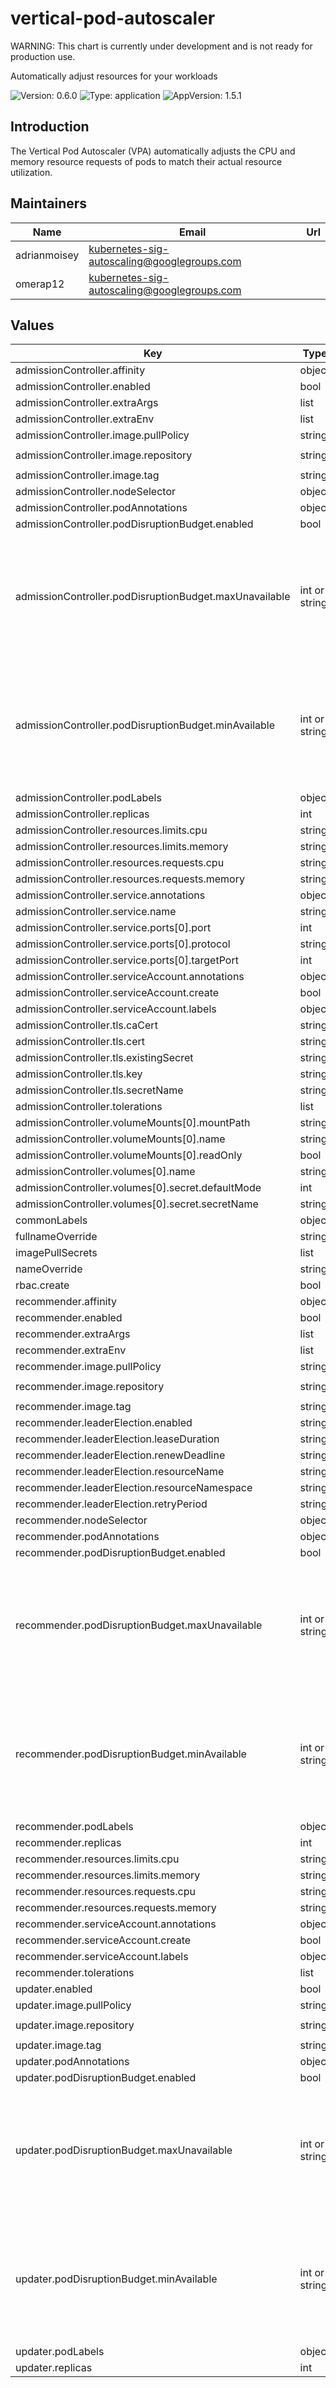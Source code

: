 # vertical-pod-autoscaler

WARNING: This chart is currently under development and is not ready for production use.

Automatically adjust resources for your workloads

![Version: 0.6.0](https://img.shields.io/badge/Version-0.6.0-informational?style=flat-square)
![Type: application](https://img.shields.io/badge/Type-application-informational?style=flat-square)
![AppVersion: 1.5.1](https://img.shields.io/badge/AppVersion-1.5.1-informational?style=flat-square)

## Introduction
The Vertical Pod Autoscaler (VPA) automatically adjusts the CPU and memory resource requests of pods to match their actual resource utilization.

## Maintainers

| Name | Email | Url |
| ---- | ------ | --- |
| adrianmoisey | <kubernetes-sig-autoscaling@googlegroups.com> |  |
| omerap12 | <kubernetes-sig-autoscaling@googlegroups.com> |  |

## Values

| Key | Type | Default | Description |
|-----|------|---------|-------------|
| admissionController.affinity | object | `{}` |  |
| admissionController.enabled | bool | `true` |  |
| admissionController.extraArgs | list | `[]` |  |
| admissionController.extraEnv | list | `[]` |  |
| admissionController.image.pullPolicy | string | `"IfNotPresent"` |  |
| admissionController.image.repository | string | `"registry.k8s.io/autoscaling/vpa-admission-controller"` |  |
| admissionController.image.tag | string | `nil` |  |
| admissionController.nodeSelector | object | `{}` |  |
| admissionController.podAnnotations | object | `{}` |  |
| admissionController.podDisruptionBudget.enabled | bool | `true` |  |
| admissionController.podDisruptionBudget.maxUnavailable | int or string | `nil` | Maximum number/percentage of pods that can be unavailable after the eviction. IMPORTANT: You can specify either 'minAvailable' or 'maxUnavailable', but not both. |
| admissionController.podDisruptionBudget.minAvailable | int or string | `1` | Minimum number/percentage of pods that must be available after the eviction. IMPORTANT: You can specify either 'minAvailable' or 'maxUnavailable', but not both. |
| admissionController.podLabels | object | `{}` |  |
| admissionController.replicas | int | `2` |  |
| admissionController.resources.limits.cpu | string | `"200m"` |  |
| admissionController.resources.limits.memory | string | `"500Mi"` |  |
| admissionController.resources.requests.cpu | string | `"50m"` |  |
| admissionController.resources.requests.memory | string | `"200Mi"` |  |
| admissionController.service.annotations | object | `{}` |  |
| admissionController.service.name | string | `"vpa-webhook"` |  |
| admissionController.service.ports[0].port | int | `443` |  |
| admissionController.service.ports[0].protocol | string | `"TCP"` |  |
| admissionController.service.ports[0].targetPort | int | `8000` |  |
| admissionController.serviceAccount.annotations | object | `{}` |  |
| admissionController.serviceAccount.create | bool | `true` |  |
| admissionController.serviceAccount.labels | object | `{}` |  |
| admissionController.tls.caCert | string | `""` |  |
| admissionController.tls.cert | string | `""` |  |
| admissionController.tls.existingSecret | string | `""` |  |
| admissionController.tls.key | string | `""` |  |
| admissionController.tls.secretName | string | `"vpa-tls-certs"` |  |
| admissionController.tolerations | list | `[]` |  |
| admissionController.volumeMounts[0].mountPath | string | `"/etc/tls-certs"` |  |
| admissionController.volumeMounts[0].name | string | `"tls-certs"` |  |
| admissionController.volumeMounts[0].readOnly | bool | `true` |  |
| admissionController.volumes[0].name | string | `"tls-certs"` |  |
| admissionController.volumes[0].secret.defaultMode | int | `420` |  |
| admissionController.volumes[0].secret.secretName | string | `"vpa-tls-certs"` |  |
| commonLabels | object | `{}` |  |
| fullnameOverride | string | `nil` |  |
| imagePullSecrets | list | `[]` |  |
| nameOverride | string | `nil` |  |
| rbac.create | bool | `true` |  |
| recommender.affinity | object | `{}` |  |
| recommender.enabled | bool | `true` |  |
| recommender.extraArgs | list | `[]` |  |
| recommender.extraEnv | list | `[]` |  |
| recommender.image.pullPolicy | string | `"IfNotPresent"` |  |
| recommender.image.repository | string | `"registry.k8s.io/autoscaling/vpa-recommender"` |  |
| recommender.image.tag | string | `nil` |  |
| recommender.leaderElection.enabled | string | `nil` |  |
| recommender.leaderElection.leaseDuration | string | `"15s"` |  |
| recommender.leaderElection.renewDeadline | string | `"10s"` |  |
| recommender.leaderElection.resourceName | string | `"vpa-recommender-lease"` |  |
| recommender.leaderElection.resourceNamespace | string | `""` |  |
| recommender.leaderElection.retryPeriod | string | `"2s"` |  |
| recommender.nodeSelector | object | `{}` |  |
| recommender.podAnnotations | object | `{}` |  |
| recommender.podDisruptionBudget.enabled | bool | `true` |  |
| recommender.podDisruptionBudget.maxUnavailable | int or string | `nil` | Maximum number/percentage of pods that can be unavailable after the eviction. IMPORTANT: You can specify either 'minAvailable' or 'maxUnavailable', but not both. |
| recommender.podDisruptionBudget.minAvailable | int or string | `1` | Minimum number/percentage of pods that must be available after the eviction. IMPORTANT: You can specify either 'minAvailable' or 'maxUnavailable', but not both. |
| recommender.podLabels | object | `{}` |  |
| recommender.replicas | int | `2` |  |
| recommender.resources.limits.cpu | string | `"200m"` |  |
| recommender.resources.limits.memory | string | `"1000Mi"` |  |
| recommender.resources.requests.cpu | string | `"50m"` |  |
| recommender.resources.requests.memory | string | `"500Mi"` |  |
| recommender.serviceAccount.annotations | object | `{}` |  |
| recommender.serviceAccount.create | bool | `true` |  |
| recommender.serviceAccount.labels | object | `{}` |  |
| recommender.tolerations | list | `[]` |  |
| updater.enabled | bool | `true` |  |
| updater.image.pullPolicy | string | `"IfNotPresent"` |  |
| updater.image.repository | string | `"registry.k8s.io/autoscaling/vpa-updater"` |  |
| updater.image.tag | string | `nil` |  |
| updater.podAnnotations | object | `{}` |  |
| updater.podDisruptionBudget.enabled | bool | `true` |  |
| updater.podDisruptionBudget.maxUnavailable | int or string | `nil` | Maximum number/percentage of pods that can be unavailable after the eviction. IMPORTANT: You can specify either 'minAvailable' or 'maxUnavailable', but not both. |
| updater.podDisruptionBudget.minAvailable | int or string | `1` | Minimum number/percentage of pods that must be available after the eviction. IMPORTANT: You can specify either 'minAvailable' or 'maxUnavailable', but not both. |
| updater.podLabels | object | `{}` |  |
| updater.replicas | int | `2` |  |
